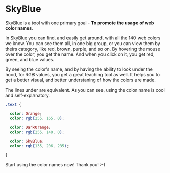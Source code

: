 # SkyBlue

SkyBlue is a tool with one primary goal - **To promote the usage of web color names**.

In SkyBlue you can find, and easily get around, with all the 140 web colors we know. You can see them all, in one big group, or you can view them by theirs category, like red, brown, purple, and so on. By hovering the mouse over the color, you get the name. And when you click on it, you get red, green, and blue values.

By seeing the color's name, and by having the ability to look under the hood, for RGB values, you get a great teaching tool as well. It helps you to get a better visual, and better understaning of how the colors are made.

The lines under are equivalent. As you can see, using the color name is cool and self-explanatory.

```css
.text {

  color: Orange;
  color: rgb(255, 165, 0);

  color: DarkOrange;
  color: rgb(255, 140, 0);

  color: SkyBlue;
  color: rgb(135, 206, 235);

}
```

Start using the color names now! Thank you! :-)
